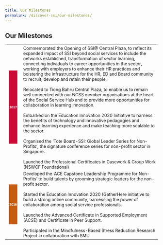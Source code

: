 ```yaml
---
title: Our Milestones
permalink: /discover-ssi/our-milestones/
---
```


## Our Milestones

|| |
|:-------:|:--------|
|![2017](/images/discover-ssi/milestones/2017-w.png)|Commemorated the Opening of SSI@ Central Plaza, to reflect its expanded impact of SSI beyond social services to include the networks established, transformation of sector learning, connecting individuals to career opportunities in the sector, working with employers to enhance their HR practices and bolstering the infrastructure for the HR, ED and Board community to recruit, develop and retain their people.<br><br> Relocated to Tiong Bahru Central Plaza, to enable us to remain well connected with our NCSS member organisations at the heart of the Social Service Hub and to provide more opportunities for collaboration in learning innovation.<br><br> Embarked on the Education Innovation 2020 Initiative to harness the benefits of technology and innovative pedagogies and enhance learning experience and make teaching more scalable to the sector.<br><br>Organised the ‘Tote Board-SSI: Global Leader Series for Non-Profits’, the signature conference series for non-profit sector in Singapore.<br><br>Launched the Professional Certificates in Casework & Group Work (NSWCF Foundational)| 
|![2016](/images/discover-ssi/milestones/2016-w.png)|Developed the ‘ACE Capstone Leadership Programme for Non-Profits’ to build talents by grooming strategic leaders for the non-profit sector.<br><br>Started the Education Innovation 2020 (GatherHere initiative to build a strong online community, harnessing the power of collaboration among social service professionals.<br><br>Launched the Advanced Certificate in Supported Employment (ACSE) and Certificate in Peer Support.<br><br> Participated in the Mindfulness-Based Stress Reduction Research Project in collaboration with SMU|

